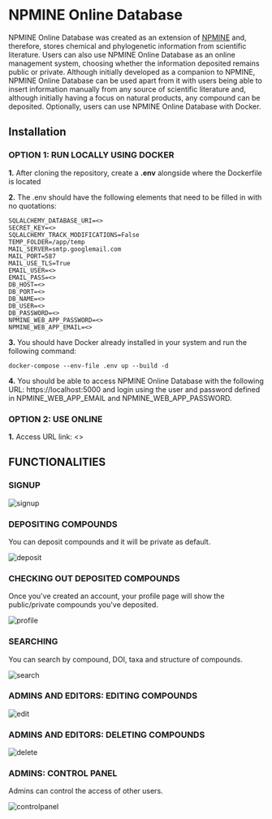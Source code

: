 # NPMINE Online Database


NPMINE Online Database was created as an extension of [NPMINE](https://github.com/computational-chemical-biology/npmine) and, therefore, stores chemical and phylogenetic information from scientific literature. Users can also use NPMINE Online Database as an online management system, choosing whether the information deposited remains public or private. Although initially developed as a companion to NPMINE, NPMINE Online Database can be used apart from it with users being able to insert information manually from any source of scientific literature and, although initially having a focus on natural products, any compound can be deposited. Optionally, users can use NPMINE Online Database with Docker.


## Installation

### OPTION 1: RUN LOCALLY USING DOCKER

**1.** After cloning the repository, create a **.env** alongside where the Dockerfile is located

**2.** The .env should have the following elements that need to be filled in with no quotations:

```
SQLALCHEMY_DATABASE_URI=<>
SECRET_KEY=<>
SQLALCHEMY_TRACK_MODIFICATIONS=False
TEMP_FOLDER=/app/temp
MAIL_SERVER=smtp.googlemail.com
MAIL_PORT=587
MAIL_USE_TLS=True
EMAIL_USER=<>
EMAIL_PASS=<>
DB_HOST=<>
DB_PORT=<>
DB_NAME=<>
DB_USER=<>
DB_PASSWORD=<>
NPMINE_WEB_APP_PASSWORD=<>
NPMINE_WEB_APP_EMAIL=<>
```

**3.** You should have Docker already installed in your system and run the following command: 

```docker-compose --env-file .env up --build -d```

**4.** You should be able to access NPMINE Online Database with the following URL: https://localhost:5000 and login using the user and password defined in NPMINE_WEB_APP_EMAIL and NPMINE_WEB_APP_PASSWORD.

### OPTION 2: USE ONLINE


**1.** Access URL link: <>


## FUNCTIONALITIES

### SIGNUP

![signup](./images/signup.gif)

### DEPOSITING COMPOUNDS

You can deposit compounds and it will be private as default.

![deposit](./images/deposit.gif)

### CHECKING OUT DEPOSITED COMPOUNDS

Once you've created an account, your profile page will show the public/private compounds you've deposited.

![profile](./images/profile.gif)

### SEARCHING

You can search by compound, DOI, taxa and structure of compounds.

![search](./images/search.gif)

### ADMINS AND EDITORS: EDITING COMPOUNDS

![edit](./images/edit.gif)

### ADMINS AND EDITORS: DELETING COMPOUNDS

![delete](./images/delete.gif)

### ADMINS: CONTROL PANEL

Admins can control the access of other users.

![controlpanel](./images/controlpanel.gif)